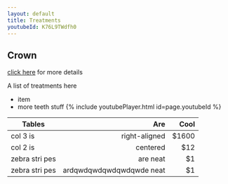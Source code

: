 ```yaml
---
layout: default
title: Treatments
youtubeId: K76L9TWdfh0
---
```

## Crown
[click here]({{site.url}}/treatments/milledcrown.md) for more details

A list of treatments here
* item
* more teeth stuff
{% include youtubePlayer.html id=page.youtubeId %}



| Tables        | Are           | Cool  |
| ------------- |-------------:| -----:|
| col 3 is      | right-aligned | $1600 |
| col 2 is      | centered      |   $12 |
| zebra stri        pes | are neat      |    $1 |
| zebra stri        pes | ardqwdqwdqwdqwdqwde neat      |                                           $1 |
